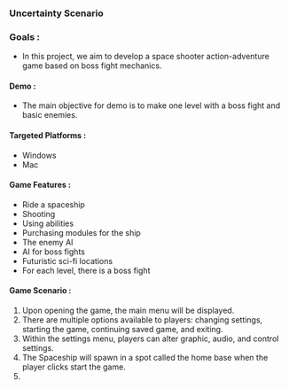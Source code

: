  ### Uncertainty Scenario

  ### Goals :
  - In this project, we aim to develop a space shooter action-adventure game based on boss fight mechanics.

 #### Demo :
  - The main objective for demo is to make one level with a boss fight and basic enemies.
  
####  Targeted Platforms :
 - Windows
 - Mac
#### Game Features :
- Ride a spaceship
- Shooting
- Using abilities
- Purchasing modules for the ship
- The enemy AI
- AI for boss fights
- Futuristic sci-fi locations
- For each level, there is a boss fight
#### Game Scenario :
1. Upon opening the game, the main menu will be displayed.
2. There are multiple options available to players: changing settings, starting the game, continuing saved game, and exiting.
3. Within the settings menu, players can alter graphic, audio, and control settings.
4. The Spaceship will spawn in a spot called the home base when the player clicks start the game.
5. 